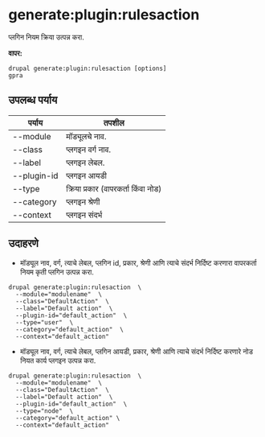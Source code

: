 # generate:plugin:rulesaction
प्लगिन नियम क्रिया उत्पन्न करा.

**वापर:**
```
drupal generate:plugin:rulesaction [options]
gpra
```

## उपलब्ध पर्याय
पर्याय | तपशील
-------|-------------
--module | मॉड्यूलचे नाव.
--class | प्लगइन वर्ग नाव.
--label | प्लगइन लेबल.
--plugin-id | प्लगइन आयडी
--type | क्रिया प्रकार (वापरकर्ता किंवा नोड)
--category | प्लगइन श्रेणी
--context | प्लगइन संदर्भ

## उदाहरणे
* मॉड्यूल नाव, वर्ग, त्याचे लेबल, प्लगिन id, प्रकार, श्रेणी आणि त्याचे संदर्भ निर्दिष्ट करणारा वापरकर्ता नियम कृती प्लगिन उत्पन्न करा.
```
drupal generate:plugin:rulesaction  \
  --module="modulename"  \
  --class="DefaultAction"  \
  --label="Default action"  \
  --plugin-id="default_action"  \
  --type="user"  \
  --category="default_action"  \
  --context="default_action"
```
* मॉड्यूल नाव, वर्ग, त्याचे लेबल, प्लगिन आयडी, प्रकार, श्रेणी आणि त्याचे संदर्भ निर्दिष्ट करणारे नोड नियत कार्य प्लगइन उत्पन्न करा.
```
drupal generate:plugin:rulesaction  \
  --module="modulename"  \
  --class="DefaultAction"  \
  --label="Default action"  \
  --plugin-id="default_action"  \
  --type="node"  \
  --category="default_action" \
  --context="default_action"
```
